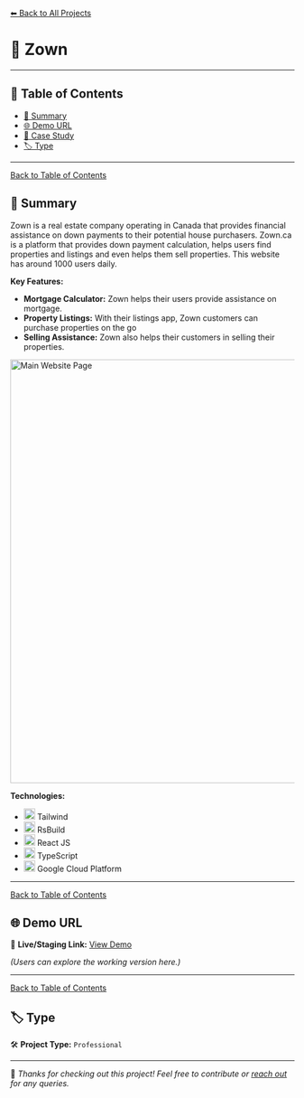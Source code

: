 [⬅ Back to All Projects](../README.md#my-work)

# 📌 Zown

---

## 📖 Table of Contents  

- [📖 Summary](#-summary)  
- [🌐 Demo URL](#-demo-url)  
- [📑 Case Study](#-case-study)  
- [🏷 Type](#-type)  

---
[Back to Table of Contents](#-table-of-contents)
## 📖 Summary  

Zown is a real estate company operating in Canada that provides financial assistance on down payments to their potential house purchasers. Zown.ca is a platform that provides down payment calculation, helps users find properties and listings and even helps them sell properties. This website has around 1000 users daily.  

**Key Features:**
- **Mortgage Calculator:** Zown helps their users provide assistance on mortgage.
- **Property Listings:** With their listings app, Zown customers can purchase properties on the go
- **Selling Assistance:** Zown also helps their customers in selling their properties.

<img alt="Main Website Page" src="https://github.com/user-attachments/assets/028ccf08-c242-4b79-adbe-3d75fad0c98f" width="750">

**Technologies:** 
- <img src="https://encrypted-tbn0.gstatic.com/images?q=tbn:ANd9GcQNhoXisDruJMDAq3Ltd-wuaMW2lGxck9wAKw&s" width="20px"> Tailwind
- <img src="https://encrypted-tbn0.gstatic.com/images?q=tbn:ANd9GcQcr0JVzHuA0uCmJJVH5LMsGIueBWzIJJwieQ&s" width="20px"> RsBuild
- <img src="https://encrypted-tbn0.gstatic.com/images?q=tbn:ANd9GcSlGmKtrnxElpqw3AExKXPWWBulcwjlvDJa1Q&s" width="20px"> React JS
- <img src="https://upload.wikimedia.org/wikipedia/commons/thumb/4/4c/Typescript_logo_2020.svg/768px-Typescript_logo_2020.svg.png" width="20px"> TypeScript
- <img src="https://encrypted-tbn0.gstatic.com/images?q=tbn:ANd9GcTzTY6KtRF4YiS9M6VIg7fljLqppoPbJ-mrLw&s" width="20px"> Google Cloud Platform

---
[Back to Table of Contents](#-table-of-contents)
## 🌐 Demo URL  

🔗 **Live/Staging Link:** [View Demo](https://zown.ca)  

*(Users can explore the working version here.)*  

---
[Back to Table of Contents](#-table-of-contents)
## 🏷 Type  

🛠 **Project Type:** `Professional` 

---

🚀 *Thanks for checking out this project! Feel free to contribute or [reach out](mailto:bhatti.asad99@gmail.com) for any queries.*  
```
